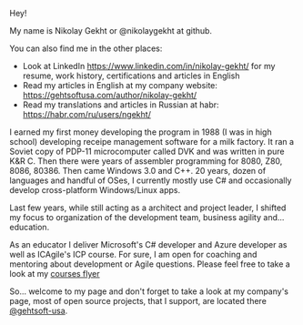 Hey!

My name is Nikolay Gekht or @nikolaygekht at github. 

You can also find me in the other places:
* Look at LinkedIn https://www.linkedin.com/in/nikolay-gekht/ for my resume, work history, certifications and articles in English
* Read my articles in English at my company website: https://gehtsoftusa.com/author/nikolay-gekht/
* Read my translations and articles in Russian at habr: https://habr.com/ru/users/ngekht/

I earned my first money developing the program in 1988 (I was in high school) developing receipe management software for a milk factory. 
It ran a Soviet copy of PDP-11 microcomputer called DVK and was written in pure K&R C. Then there were years of assembler programming for 8080, Z80, 8086, 80386. 
Then came Windows 3.0 and C++. 20 years, dozen of languages and handful of OSes, I currently mostly use C# and occasionally develop cross-platform Windows/Linux apps. 

Last few years, while still acting as a architect and project leader, I shifted my focus 
to organization of the development team, business agility and... education. 

As an educator I deliver Microsoft's C# developer and Azure developer as well as ICAgile's ICP course. For sure, I am open for 
coaching and mentoring about development or Agile questions. Please feel free to take a look at my [courses flyer](https://drive.google.com/file/d/156kvv4rXTR0PYOwpkj_zMCj_gU7D3uep/view?usp=sharing)

So... welcome to my page and don't forget to take a look at my company's page, most of open source projects, that I support, 
are located there [@gehtsoft-usa](https://github.com/gehtsoft-usa?q=&type=public). 
